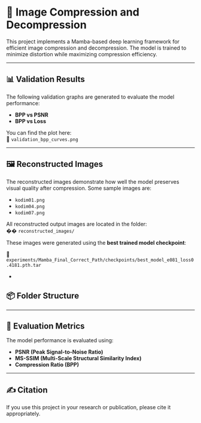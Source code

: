 # 🧠 Image Compression and Decompression

This project implements a Mamba-based deep learning framework for efficient image compression and decompression. The model is trained to minimize distortion while maximizing compression efficiency.

---

## 📊 Validation Results

The following validation graphs are generated to evaluate the model performance:

- **BPP vs PSNR**
- **BPP vs Loss**

You can find the plot here:  
📁 `validation_bpp_curves.png`

---

## 🖼️ Reconstructed Images

The reconstructed images demonstrate how well the model preserves visual quality after compression. Some sample images are:

- `kodim01.png`
- `kodim04.png`
- `kodim07.png`

All reconstructed output images are located in the folder:  
�� `reconstructed_images/`

These images were generated using the **best trained model checkpoint**:

📍 `experiments/Mamba_Final_Correct_Path/checkpoints/best_model_e081_loss0.4181.pth.tar`

-

## 📦 Folder Structure


---

## 🧪 Evaluation Metrics

The model performance is evaluated using:

- **PSNR (Peak Signal-to-Noise Ratio)**
- **MS-SSIM (Multi-Scale Structural Similarity Index)**
- **Compression Ratio (BPP)**

---

## ✍️ Citation

If you use this project in your research or publication, please cite it appropriately.
